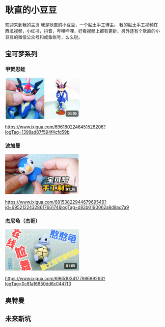 # 耿直的小豆豆

欢迎来到我的主页
我是耿直的小豆豆，一个黏土手工博主。
我的黏土手工视频在西瓜视频，小红书，抖音，哔哩哔哩，好看视频上都有更新，另外还有个耿直的小豆豆的微信公众号和咸鱼账号，么么哒。

## 宝可梦系列

### 甲贺忍蛙

![甲贺忍蛙](https://github.com/benjin9/xiaodoudou.github.io/blob/gh-pages/1.PNG)

https://www.ixigua.com/6961802246451528206?logTag=1398ad87f594f4cfd59b


### 波加曼

![波加曼](https://github.com/benjin9/xiaodoudou.github.io/blob/gh-pages/2.PNG)

https://www.ixigua.com/6815382294467969549?id=6952122432861766174&logTag=d83b0190062a8d8ad7a9


### 杰尼龟（杰哥）

![杰尼龟](https://github.com/benjin9/xiaodoudou.github.io/blob/gh-pages/3.PNG)

https://www.ixigua.com/6965103417798689293?logTag=0c81a16850dd6c0447f3




## 奥特曼




## 未来新坑
